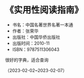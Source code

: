 # 《实用性阅读指南》


- 书名：中国名著世界名著一本通
- 作者：张荣华
- 出版社：中国华侨出版社
- 出版时间：2010-11
- ISBN：9787511306043

很好的字典，适合查询

（2023-02-02~2023-02-07）